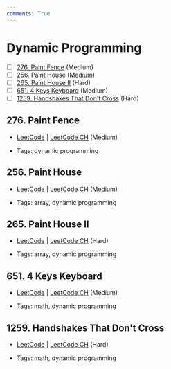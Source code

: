 ```yaml
---
comments: True
---
```


# Dynamic Programming

- [ ] [276. Paint Fence](https://leetcode.cn/problems/paint-fence/) (Medium)
- [ ] [256. Paint House](https://leetcode.cn/problems/paint-house/) (Medium)
- [ ] [265. Paint House II](https://leetcode.cn/problems/paint-house-ii/) (Hard)
- [ ] [651. 4 Keys Keyboard](https://leetcode.cn/problems/4-keys-keyboard/) (Medium)
- [ ] [1259. Handshakes That Don't Cross](https://leetcode.cn/problems/handshakes-that-dont-cross/) (Hard)

## 276. Paint Fence

-   [LeetCode](https://leetcode.com/problems/paint-fence/) | [LeetCode CH](https://leetcode.cn/problems/paint-fence/) (Medium)

-   Tags: dynamic programming

## 256. Paint House

-   [LeetCode](https://leetcode.com/problems/paint-house/) | [LeetCode CH](https://leetcode.cn/problems/paint-house/) (Medium)

-   Tags: array, dynamic programming

## 265. Paint House II

-   [LeetCode](https://leetcode.com/problems/paint-house-ii/) | [LeetCode CH](https://leetcode.cn/problems/paint-house-ii/) (Hard)

-   Tags: array, dynamic programming

## 651. 4 Keys Keyboard

-   [LeetCode](https://leetcode.com/problems/4-keys-keyboard/) | [LeetCode CH](https://leetcode.cn/problems/4-keys-keyboard/) (Medium)

-   Tags: math, dynamic programming

## 1259. Handshakes That Don't Cross

-   [LeetCode](https://leetcode.com/problems/handshakes-that-dont-cross/) | [LeetCode CH](https://leetcode.cn/problems/handshakes-that-dont-cross/) (Hard)

-   Tags: math, dynamic programming
